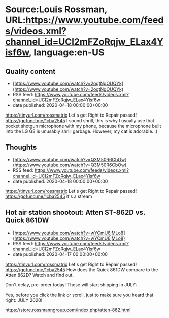 # Source:Louis Rossman, URL:https://www.youtube.com/feeds/videos.xml?channel_id=UCl2mFZoRqjw_ELax4Yisf6w, language:en-US

## Quality content
 - [https://www.youtube.com/watch?v=2ogtNgOUQYk](https://www.youtube.com/watch?v=2ogtNgOUQYk)
 - RSS feed: https://www.youtube.com/feeds/videos.xml?channel_id=UCl2mFZoRqjw_ELax4Yisf6w
 - date published: 2020-04-18 00:00:00+00:00

https://tinyurl.com/rossmatrix
Let's get Right to Repair passed! https://gofund.me/1cba2545
I sound shrill, this is why I usually use that pocket shotgun microphone with my phone, because the microphone built into the LG G8 is unusably shrill garbage. However, my cat is adorable. :)

## Thoughts
 - [https://www.youtube.com/watch?v=Q3M50R6CbOw](https://www.youtube.com/watch?v=Q3M50R6CbOw)
 - RSS feed: https://www.youtube.com/feeds/videos.xml?channel_id=UCl2mFZoRqjw_ELax4Yisf6w
 - date published: 2020-04-18 00:00:00+00:00

https://tinyurl.com/rossmatrix
Let's get Right to Repair passed! https://gofund.me/1cba2545
it's a stream

## Hot air station shootout: Atten ST-862D vs. Quick 861DW
 - [https://www.youtube.com/watch?v=wYCmU6jMLo8](https://www.youtube.com/watch?v=wYCmU6jMLo8)
 - RSS feed: https://www.youtube.com/feeds/videos.xml?channel_id=UCl2mFZoRqjw_ELax4Yisf6w
 - date published: 2020-04-17 00:00:00+00:00

https://tinyurl.com/rossmatrix
Let's get Right to Repair passed! https://gofund.me/1cba2545
How does the Quick 861DW compare to the Atten 862D? Watch and find out. 



Don't delay, pre-order today! These will start shipping in JULY:


Yes, before you click the link or scroll, just to make sure you heard that right: JULY 2020!


https://store.rossmanngroup.com/index.php/atten-862.html

